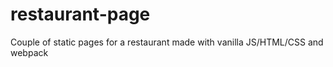 # restaurant-page

Couple of static pages for a restaurant made with vanilla JS/HTML/CSS and webpack
